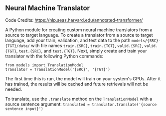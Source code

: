 ## Neural Machine Translator

Code Credits: https://nlp.seas.harvard.edu/annotated-transformer/


A Python module for creating custom neural machine translators from a source to target language. To create a translator from a source to target language, add your train, validation, and test data to the path `models/{SRC}-{TGT}/data/` with file names `train.{SRC}`, `train.{TGT}`, `valid.{SRC}`, `valid.{TGT}`, `test.{SRC}`, and `test.{TGT}`. Next, simply create and train your translator with the following Python commands:

```
from models import TranslationModel
translator = TranslationModel('{SRC}', '{TGT}')
```

The first time this is run, the model will train on your system's GPUs. After it has trained, the results will be cached and future retrievals will not be needed.

To translate, use the `.translate` method on the `TranslationModel` with a source sentence argument:
`translated = translator.translate('{source sentence input}')`










